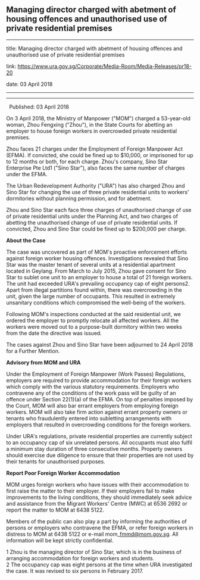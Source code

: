 ## Managing director charged with abetment of housing offences and unauthorised use of private residential premises
---
title: Managing director charged with abetment of housing offences and unauthorised use of private residential premises

link: https://www.ura.gov.sg/Corporate/Media-Room/Media-Releases/pr18-20

date: 03 April 2018

---

----------------------------------------------------------------------------------------------------------------

  Published: 03 April 2018

On 3 April 2018, the Ministry of Manpower ("MOM") charged a 53-year-old woman, Zhou Fengxing ("Zhou"), in the State Courts for abetting an employer to house foreign workers in overcrowded private residential premises.  
  
Zhou faces 21 charges under the Employment of Foreign Manpower Act (EFMA). If convicted, she could be fined up to $10,000, or imprisoned for up to 12 months or both, for each charge. Zhou's company, Sino Star Enterprise Pte Ltd1 ("Sino Star"), also faces the same number of charges under the EFMA.  
  
The Urban Redevelopment Authority ("URA") has also charged Zhou and Sino Star for changing the use of three private residential units to workers' dormitories without planning permission, and for abetment.  
  
Zhou and Sino Star each face three charges of unauthorised change of use of private residential units under the Planning Act, and two charges of abetting the unauthorised change of use of private residential units. If convicted, Zhou and Sino Star could be fined up to $200,000 per charge.  
  
**About the Case**  
  
The case was uncovered as part of MOM's proactive enforcement efforts against foreign worker housing offences. Investigations revealed that Sino Star was the master tenant of several units at a residential apartment located in Geylang. From March to July 2015, Zhou gave consent for Sino Star to sublet one unit to an employer to house a total of 21 foreign workers. The unit had exceeded URA's prevailing occupancy cap of eight persons2. Apart from illegal partitions found within, there was overcrowding in the unit, given the large number of occupants. This resulted in extremely unsanitary conditions which compromised the well-being of the workers.  
  
Following MOM's inspections conducted at the said residential unit, we ordered the employer to promptly relocate all affected workers. All the workers were moved out to a purpose-built dormitory within two weeks from the date the directive was issued.  
  
The cases against Zhou and Sino Star have been adjourned to 24 April 2018 for a Further Mention.  
  
**Advisory from MOM and URA**  
  
Under the Employment of Foreign Manpower (Work Passes) Regulations, employers are required to provide accommodation for their foreign workers which comply with the various statutory requirements. Employers who contravene any of the conditions of the work pass will be guilty of an offence under Section 22(1)(a) of the EFMA. On top of penalties imposed by the Court, MOM will also bar errant employers from employing foreign workers. MOM will also take firm action against errant property owners or tenants who fraudulently entered into subletting arrangements with employers that resulted in overcrowding conditions for the foreign workers.  
  
Under URA's regulations, private residential properties are currently subject to an occupancy cap of six unrelated persons. All occupants must also fulfil a minimum stay duration of three consecutive months. Property owners should exercise due diligence to ensure that their properties are not used by their tenants for unauthorised purposes.  
  
**Report Poor Foreign Worker Accommodation**  
  
MOM urges foreign workers who have issues with their accommodation to first raise the matter to their employer. If their employers fail to make improvements to the living conditions, they should immediately seek advice and assistance from the Migrant Workers' Centre (MWC) at 6536 2692 or report the matter to MOM at 6438 5122.  
  
Members of the public can also play a part by informing the authorities of persons or employers who contravene the EFMA, or refer foreign workers in distress to MOM at 6438 5122 or e-mail mom\_fmmd@mom.gov.sg. All information will be kept strictly confidential.



1 Zhou is the managing director of Sino Star, which is in the business of arranging accommodation for foreign workers and students.  
2 The occupancy cap was eight persons at the time when URA investigated the case. It was revised to six persons in February 2017.